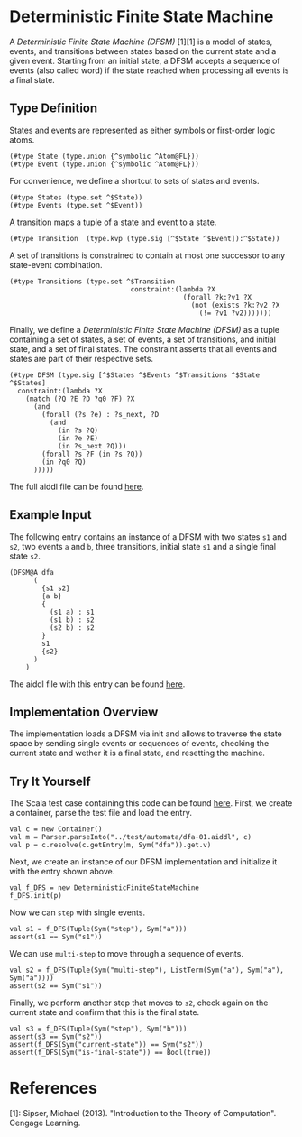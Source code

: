 # Deterministic Finite State Machine

A *Deterministic Finite State Machine (DFSM)* [1][1] is a model of states, events, and
transitions between states based on the current state and a given
event. Starting from an initial state, a DFSM accepts a sequence of events (also
called word) if the state reached when processing all events is a final state.

## Type Definition

States and events are represented as either symbols or first-order logic atoms.

    (#type State (type.union {^symbolic ^Atom@FL}))
    (#type Event (type.union {^symbolic ^Atom@FL}))
    
For convenience, we define a shortcut to sets of states and events.
    
    (#type States (type.set ^$State))
    (#type Events (type.set ^$Event))
    
A transition maps a tuple of a state and event to a state.
    
    (#type Transition  (type.kvp (type.sig [^$State ^$Event]):^$State))
    
A set of transitions is constrained to contain at most one successor to any state-event combination.

    (#type Transitions (type.set ^$Transition
                                  constraint:(lambda ?X
                                               (forall ?k:?v1 ?X
                                                 (not (exists ?k:?v2 ?X
                                                   (!= ?v1 ?v2)))))))

Finally, we define a *Deterministic Finite State Machine (DFSM)* as a tuple
containing a set of states, a set of events, a set of transitions, and initial
state, and a set of final states. The constraint asserts that all events and
states are part of their respective sets.

    (#type DFSM (type.sig [^$States ^$Events ^$Transitions ^$State ^$States]
      constraint:(lambda ?X 
        (match (?Q ?E ?D ?q0 ?F) ?X
          (and
            (forall (?s ?e) : ?s_next, ?D
              (and
                (in ?s ?Q)
                (in ?e ?E)
                (in ?s_next ?Q)))
            (forall ?s ?F (in ?s ?Q))
            (in ?q0 ?Q)
          )))))

The full aiddl file can be found [here](../../aiddl/automata/discrete-finite-state-machine.aiddl).

## Example Input

The following entry contains an instance of a DFSM with two states `s1` and
`s2`, two events `a` and `b`, three transitions, initial state `s1` and a single
final state `s2`.

    (DFSM@A dfa
          (
            {s1 s2}
            {a b}
            {
              (s1 a) : s1
              (s1 b) : s2
              (s2 b) : s2
            }
            s1
            {s2}
          )
        )
        
The aiddl file with this entry can be found
[here](../../test/automata/dfa-01.aiddl).

## Implementation Overview

The implementation loads a DFSM via init and allows to traverse the state space
by sending single events or sequences of events, checking the current state and
wether it is a final state, and resetting the machine.

## Try It Yourself

The Scala test case containing this code can be found [here](../../scala/src/test/scala/automata/AutomataSuite.scala).
First, we create a container, parse the test file and load the entry.

    val c = new Container()
    val m = Parser.parseInto("../test/automata/dfa-01.aiddl", c)
    val p = c.resolve(c.getEntry(m, Sym("dfa")).get.v)
    
Next, we create an instance of our DFSM implementation and initialize it with
the entry shown above.

    val f_DFS = new DeterministicFiniteStateMachine
    f_DFS.init(p)
    
Now we can `step` with single events.

    val s1 = f_DFS(Tuple(Sym("step"), Sym("a")))
    assert(s1 == Sym("s1"))
    
We can use `multi-step` to move through a sequence of events.

    val s2 = f_DFS(Tuple(Sym("multi-step"), ListTerm(Sym("a"), Sym("a"), Sym("a"))))
    assert(s2 == Sym("s1"))
    
Finally, we perform another step that moves to `s2`, check again on the current
state and confirm that this is the final state.

    val s3 = f_DFS(Tuple(Sym("step"), Sym("b")))
    assert(s3 == Sym("s2"))
    assert(f_DFS(Sym("current-state")) == Sym("s2"))
    assert(f_DFS(Sym("is-final-state")) == Bool(true))

# References

[1]: Sipser, Michael (2013). "Introduction to the Theory of Computation". Cengage Learning. 
